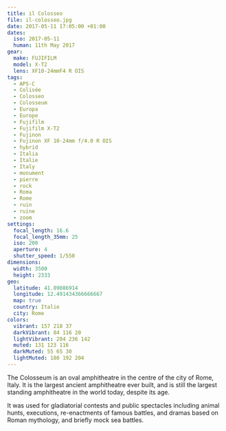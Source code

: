 ```yaml
---
title: il Colosseo
file: il-colosseo.jpg
date: 2017-05-11 17:05:00 +01:00
dates:
  iso: 2017-05-11
  human: 11th May 2017
gear:
  make: FUJIFILM
  model: X-T2
  lens: XF10-24mmF4 R OIS
tags:
  - APS-C
  - Colisée
  - Colosseo
  - Colosseum
  - Europa
  - Europe
  - Fujifilm
  - Fujifilm X-T2
  - Fujinon
  - Fujinon XF 10-24mm f/4.0 R OIS
  - hybrid
  - Italia
  - Italie
  - Italy
  - monument
  - pierre
  - rock
  - Roma
  - Rome
  - ruin
  - ruine
  - zoom
settings:
  focal_length: 16.6
  focal_length_35mm: 25
  iso: 200
  aperture: 4
  shutter_speed: 1/550
dimensions:
  width: 3500
  height: 2333
geo:
  latitude: 41.89086914
  longitude: 12.491434366666667
  map: true
  country: Italie
  city: Rome
colors:
  vibrant: 157 218 37
  darkVibrant: 84 116 20
  lightVibrant: 204 236 142
  muted: 131 123 116
  darkMuted: 55 65 30
  lightMuted: 180 192 204
---
```


The Colosseum is an oval amphitheatre in the centre of the city of Rome, Italy. It is the largest ancient amphitheatre ever built, and is still the largest standing amphitheatre in the world today, despite its age.

It was used for gladiatorial contests and public spectacles including animal hunts, executions, re-enactments of famous battles, and dramas based on Roman mythology, and briefly mock sea battles.
